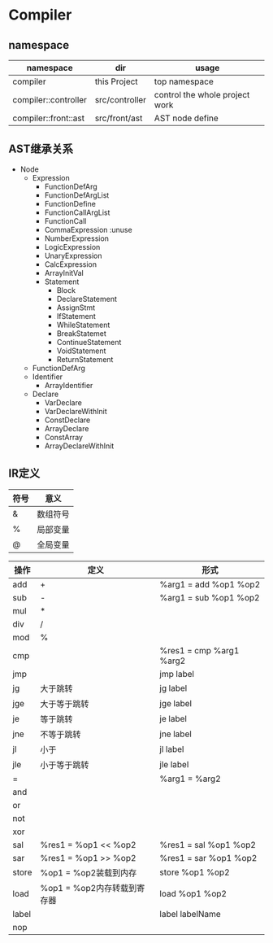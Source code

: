 # Compiler

## namespace

|namespace|dir|usage|
|---|---|---|
|compiler|this Project|top namespace|
|compiler::controller|src/controller|control the whole project work|
|compiler::front::ast|src/front/ast|AST node define|

## AST继承关系

* Node
    * Expression
        * FunctionDefArg
        * FunctionDefArgList
        * FunctionDefine
        * FunctionCallArgList
        * FunctionCall
        * CommaExpression :unuse
        * NumberExpression
        * LogicExpression
        * UnaryExpression
        * CalcExpression
        * ArrayInitVal
        * Statement
            * Block
            * DeclareStatement
            * AssignStmt
            * IfStatement
            * WhileStatement
            * BreakStatemet
            * ContinueStatement
            * VoidStatement
            * ReturnStatement
    * FunctionDefArg
    * Identifier
        * ArrayIdentifier
    * Declare
        * VarDeclare
        * VarDeclareWithInit
        * ConstDeclare
        * ArrayDeclare
        * ConstArray
        * ArrayDeclareWithInit

## IR定义

|符号|意义|
|---|---|
|&|数组符号|
|%|局部变量|
|@|全局变量|

|操作|定义|形式|
|---|---|---|
|add|+|%arg1 = add %op1 %op2|
|sub|-|%arg1 = sub %op1 %op2|
|mul|*||
|div|/||
|mod|%||
|cmp| |%res1 = cmp %arg1 %arg2|
|jmp| |jmp label|
|jg|大于跳转|jg label|
|jge|大于等于跳转|jge label|
|je|等于跳转|je label|
|jne|不等于跳转|jne label|
|jl|小于|jl label|
|jle|小于等于跳转|jle label|
|=| |%arg1 = %arg2|
|and| | |
|or| | |
|not| | |
|xor| | |
|sal|%res1 = %op1 << %op2 |%res1 = sal %op1 %op2|
|sar|%res1 = %op1 >> %op2 |%res1 = sar %op1 %op2|
|store|%op1 = %op2装载到内存|store %op1 %op2|
|load|%op1 = %op2内存转载到寄存器|load %op1 %op2 |
|label| |label labelName |
|nop| | |
